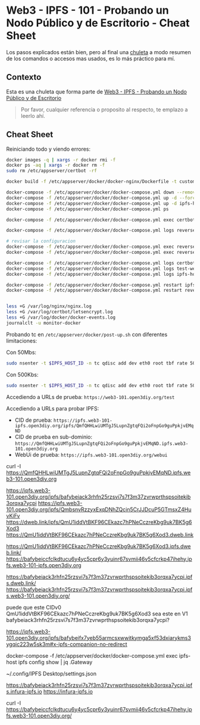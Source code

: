 # Web3 - IPFS - 101 - Probando un Nodo Público y de Escritorio - Cheat Sheet

Los pasos explicados están bien, pero al final una [chuleta](https://en.wikipedia.org/wiki/Cheat_sheet) a modo resumen de los comandos o accesos mas usados, es lo más práctico para mí.

## Contexto

Esta es una chuleta que forma parte de [Web3 - IPFS - Probando un Nodo Público y de Escritorio](../README.md)
> Por favor, cualquier referencia o proposito al respecto, te emplazo a leerlo ahí.

## Cheat Sheet

Reiniciando todo y viendo errores:

```bash
docker images -q | xargs -r docker rmi -f
docker ps -aq | xargs -r docker rm -f
sudo rm /etc/appserver/certbot -rf

docker build -f /etc/appserver/docker/docker-nginx/Dockerfile -t custom-docker-nginx /etc/appserver/docker/docker-nginx

docker-compose -f /etc/appserver/docker/docker-compose.yml down --remove-orphans
docker-compose -f /etc/appserver/docker/docker-compose.yml up -d --force-recreate
docker-compose -f /etc/appserver/docker/docker-compose.yml up -d ipfs-host --force-recreate
docker-compose -f /etc/appserver/docker/docker-compose.yml ps

docker-compose -f /etc/appserver/docker/docker-compose.yml exec certbot certbot certonly --webroot -w /var/www/certbot -d web3-101.open3diy.org --email demovoidgan@gmail.com --agree-tos --non-interactive --force-renewal --debug

docker-compose -f /etc/appserver/docker/docker-compose.yml logs reverse-proxy

# revisar la configuracion
docker-compose -f /etc/appserver/docker/docker-compose.yml exec reverse-proxy nginx -t 
docker-compose -f /etc/appserver/docker/docker-compose.yml exec reverse-proxy nginx -s reload

docker-compose -f /etc/appserver/docker/docker-compose.yml logs certbot
docker-compose -f /etc/appserver/docker/docker-compose.yml logs test-web
docker-compose -f /etc/appserver/docker/docker-compose.yml logs ipfs-host

docker-compose -f /etc/appserver/docker/docker-compose.yml restart ipfs-host
docker-compose -f /etc/appserver/docker/docker-compose.yml restart reverse-proxy


less +G /var/log/nginx/nginx.log
less +G /var/log/certbot/letsencrypt.log
less +G /var/log/docker/docker-events.log
journalclt -u monitor-docker
```

Probando tc en `/etc/appserver/docker/post-up.sh` con diferentes limitaciones:

Con 50Mbs:

```bash
sudo nsenter -t $IPFS_HOST_ID -n tc qdisc add dev eth0 root tbf rate 50mbit burst 32kbit latency 400ms
```

Con 500Kbs:

```bash
sudo nsenter -t $IPFS_HOST_ID -n tc qdisc add dev eth0 root tbf rate 500kbit burst 32kbit latency 400ms
```

Accediendo a URLs de prueba: `https://web3-101.open3diy.org/test`

Accediendo a URLs para probar IPFS:
- CID de prueba: `https://ipfs.web3-101-ipfs.open3diy.org/ipfs/QmfQHHLwiUMTgJ5LupnZgtqFQi2oFnpGo9guPpkjvEMqND`
- CID de prueba en sub-dominio: `https://QmfQHHLwiUMTgJ5LupnZgtqFQi2oFnpGo9guPpkjvEMqND.ipfs.web3-101.open3diy.org`
- WebUi de prueba: `https://ipfs.web3-101.open3diy.org/webui`

curl -I https://QmfQHHLwiUMTgJ5LupnZgtqFQi2oFnpGo9guPpkjvEMqND.ipfs.web3-101.open3diy.org


https://ipfs.web3-101.open3diy.org/ipfs/bafybeiack3rhfn25rzsvi7s7f3m37zvrwprthspsoitekib3orqxa7ycpi
https://ipfs.web3-101.open3diy.org/ipfs/QmbsnvRzzyxExqDNhZQcin5CrJJDcuP5GTmsxZ4HuvKiFv
https://dweb.link/ipfs/QmU1iddVtBKF96CEkazc7hPNeCczreKbg9uk7BK5g6Xod3
https://QmU1iddVtBKF96CEkazc7hPNeCczreKbg9uk7BK5g6Xod3.dweb.link

https://QmU1iddVtBKF96CEkazc7hPNeCczreKbg9uk7BK5g6Xod3.ipfs.dweb.link/
https://bafybeiccfclkdtucu6y4yc5cpr6y3yuinr67svmii46v5cfcrkp47ihehy.ipfs.web3-101-ipfs.open3diy.org

https://bafybeiack3rhfn25rzsvi7s7f3m37zvrwprthspsoitekib3orqxa7ycpi.ipfs.dweb.link/
https://bafybeiack3rhfn25rzsvi7s7f3m37zvrwprthspsoitekib3orqxa7ycpi.ipfs.web3-101.open3diy.org/

puede que este CIDv0 QmU1iddVtBKF96CEkazc7hPNeCczreKbg9uk7BK5g6Xod3 sea este en V1 bafybeiack3rhfn25rzsvi7s7f3m37zvrwprthspsoitekib3orqxa7ycpi?


https://ipfs.web3-101.open3diy.org/ipfs/bafybeifx7yeb55armcsxwwitkymga5xf53dxiarykms3ygqic223w5sk3m#x-ipfs-companion-no-redirect

docker-compose -f /etc/appserver/docker/docker-compose.yml exec ipfs-host ipfs config show | jq .Gateway

~/.config/IPFS Desktop/settings.json

https://bafybeiack3rhfn25rzsvi7s7f3m37zvrwprthspsoitekib3orqxa7ycpi.ipfs.infura-ipfs.io
https://infura-ipfs.io


curl -I https://bafybeiccfclkdtucu6y4yc5cpr6y3yuinr67svmii46v5cfcrkp47ihehy.ipfs.web3-101.open3diy.org/